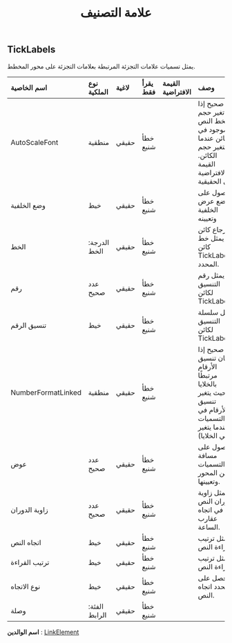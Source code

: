 ﻿---
title: علامة التصنيف
second_title: Aspose.Cells Cloud Documen
type: docs
url: /ar/specification/model/ticklabels/
description: "Aspose.Cells مواصفات النموذج السحابي: TickLabels. تعامل بسهولة مع Excel ومستندات جداول البيانات الأخرى التي تحتوي على ميزات مثل الفتح والتوليد والتحرير والتقسيم والدمج والمقارنة والتحويل"
kwords: Excel, Office, جدول البيانات, Cloud REST API, TickLabels
weight: 50
---
## **TickLabels**

 يمثل تسميات علامات التجزئة المرتبطة بعلامات التجزئة على محور المخطط.

| اسم الخاصية| نوع الملكية| لاغية| يقرأ فقط| القيمة الافتراضية| وصف|
|:- |:- |:- |:- |:- |:- |
| AutoScaleFont| منطقية| حقيقي| خطأ شنيع|| صحيح إذا تغير حجم الخط النص الموجود في الكائن عندما يتغير حجم الكائن. القيمة الافتراضية هي الحقيقية.|
| وضع الخلفية| خيط| حقيقي| خطأ شنيع|| الحصول على وضع عرض الخلفية وتعيينه|
| الخط| الدرجة: الخط| حقيقي| خطأ شنيع|| إرجاع كائن يمثل خط كائن TickLabels المحدد.|
| رقم| عدد صحيح| حقيقي| خطأ شنيع|| يمثل رقم التنسيق لكائن TickLabels.|
| تنسيق الرقم| خيط| حقيقي| خطأ شنيع|| يمثل سلسلة التنسيق لكائن TickLabels.|
| NumberFormatLinked| منطقية| حقيقي| خطأ شنيع|| صحيح إذا كان تنسيق الأرقام مرتبطًا بالخلايا (بحيث يتغير تنسيق الأرقام في التسميات عندما يتغير في الخلايا).|
| عوض| عدد صحيح| حقيقي| خطأ شنيع|| الحصول على مسافة التسميات من المحور وتعيينها.|
| زاوية الدوران| عدد صحيح| حقيقي| خطأ شنيع|| يمثل زاوية دوران النص في اتجاه عقارب الساعة.|
| اتجاه النص| خيط| حقيقي| خطأ شنيع||يمثل ترتيب قراءة النص.|
| ترتيب القراءة| خيط| حقيقي| خطأ شنيع||يمثل ترتيب قراءة النص.|
| نوع الاتجاه| خيط| حقيقي| خطأ شنيع|| يحصل على ويحدد اتجاه النص.|
| وصلة| الفئة: الرابط| حقيقي| خطأ شنيع|||

**اسم الوالدين** : [LinkElement](/specification/model/linkelement)

